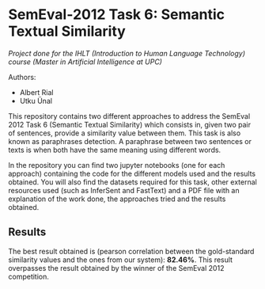 # SemEval-2012 Task 6: Semantic Textual Similarity
*Project done for the IHLT (Introduction to Human Language Technology) course (Master in Artificial Intelligence at UPC)*

Authors:
- Albert Rial
- Utku Ünal

This repository contains two different approaches to address the SemEval 2012 Task 6 (Semantic Textual Similarity) which consists in, given two pair of sentences, provide a similarity value between them. This task is also known as paraphrases detection. A paraphrase between two sentences or texts is when both have the same meaning using different words. 

In the repository you can find two jupyter notebooks (one for each approach) containing the code for the different models used and the results obtained. You will also find the datasets required for this task, other external resources used (such as InferSent and FastText) and a PDF file with an explanation of the work done, the approaches tried and the results obtained.

## Results
The best result obtained is (pearson correlation between the gold-standard similarity values and the ones from our system): **82.46%**.
This result overpasses the result obtained by the winner of the SemEval 2012 competition.

